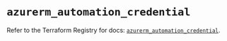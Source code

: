 # `azurerm_automation_credential`

Refer to the Terraform Registry for docs: [`azurerm_automation_credential`](https://registry.terraform.io/providers/hashicorp/azurerm/4.45.1/docs/resources/automation_credential).
